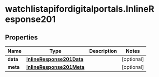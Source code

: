 # watchlistapifordigitalportals.InlineResponse201

## Properties

Name | Type | Description | Notes
------------ | ------------- | ------------- | -------------
**data** | [**InlineResponse201Data**](InlineResponse201Data.md) |  | [optional] 
**meta** | [**InlineResponse201Meta**](InlineResponse201Meta.md) |  | [optional] 


